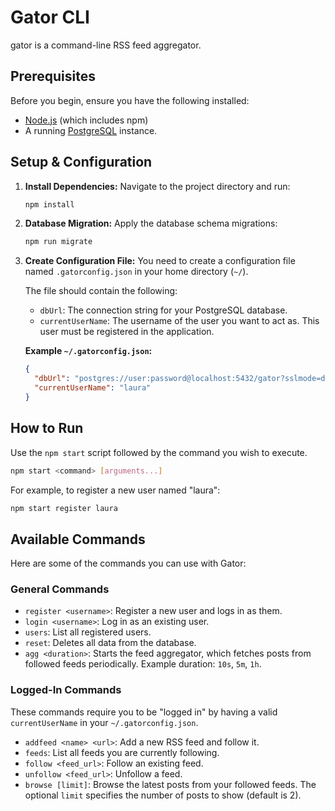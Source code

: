 # Gator CLI

gator is a command-line RSS feed aggregator.

## Prerequisites

Before you begin, ensure you have the following installed:
*   [Node.js](https://nodejs.org/) (which includes npm)
*   A running [PostgreSQL](https://www.postgresql.org/) instance.

## Setup & Configuration

1.  **Install Dependencies:**
    Navigate to the project directory and run:
    ```bash
    npm install
    ```

2.  **Database Migration:**
    Apply the database schema migrations:
    ```bash
    npm run migrate
    ```

3.  **Create Configuration File:**
    You need to create a configuration file named `.gatorconfig.json` in your home directory (`~/`).

    The file should contain the following:
    *   `dbUrl`: The connection string for your PostgreSQL database.
    *   `currentUserName`: The username of the user you want to act as. This user must be registered in the application.

    **Example `~/.gatorconfig.json`:**
    ```json
    {
      "dbUrl": "postgres://user:password@localhost:5432/gator?sslmode=disable",
      "currentUserName": "laura"
    }
    ```

## How to Run

Use the `npm start` script followed by the command you wish to execute.

```bash
npm start <command> [arguments...]
```

For example, to register a new user named "laura":
```bash
npm start register laura
```

## Available Commands

Here are some of the commands you can use with Gator:

### General Commands
*   `register <username>`: Register a new user and logs in as them.
*   `login <username>`: Log in as an existing user.
*   `users`: List all registered users.
*   `reset`: Deletes all data from the database.
*   `agg <duration>`: Starts the feed aggregator, which fetches posts from followed feeds periodically. Example duration: `10s`, `5m`, `1h`.

### Logged-In Commands
These commands require you to be "logged in" by having a valid `currentUserName` in your `~/.gatorconfig.json`.

*   `addfeed <name> <url>`: Add a new RSS feed and follow it.
*   `feeds`: List all feeds you are currently following.
*   `follow <feed_url>`: Follow an existing feed.
*   `unfollow <feed_url>`: Unfollow a feed.
*   `browse [limit]`: Browse the latest posts from your followed feeds. The optional `limit` specifies the number of posts to show (default is 2).

